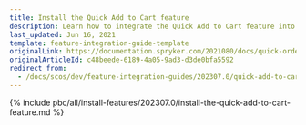 ```yaml
---
title: Install the Quick Add to Cart feature
description: Learn how to integrate the Quick Add to Cart feature into a Spryker project.
last_updated: Jun 16, 2021
template: feature-integration-guide-template
originalLink: https://documentation.spryker.com/2021080/docs/quick-order-feature-integration
originalArticleId: c48beede-6189-4a05-9ad3-d3de0bfa5592
redirect_from:
  - /docs/scos/dev/feature-integration-guides/202307.0/quick-add-to-cart-feature-integration.html
---
```

{% include pbc/all/install-features/202307.0/install-the-quick-add-to-cart-feature.md %} <!-- To edit, see /_includes/pbc/all/install-features/202307.0/install-the-quick-add-to-cart-feature.md -->
